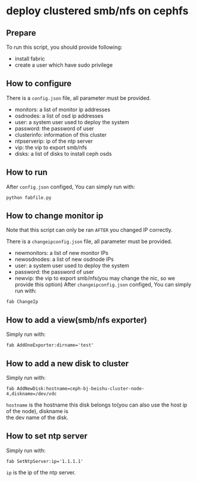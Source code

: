 # deploy clustered smb/nfs on cephfs

## Prepare
To run this script, you should provide following:
* install fabric
* create a user which have sudo privilege

## How to configure
There is a ```config.json``` file, all parameter must be provided.
* monitors: a list of monitor ip addresses
* osdnodes: a list of osd ip addresses
* user: a system user used to deploy the system
* password: the password of user
* clusterinfo: information of this cluster
* ntpserverip: ip of the ntp server
* vip: the vip to export smb/nfs
* disks: a list of disks to install ceph osds

## How to run
After ```config.json``` configed, You can simply run with:
```
python fabfile.py
```

## How to change monitor ip
Note that this script can only be ran ```AFTER``` you changed IP correctly.  

There is a ```changeipconfig.json``` file, all parameter must be provided.
* newmonitors: a list of new monitor IPs
* newosdnodes: a list of new osdnode IPs
* user: a system user used to deploy the system
* password: the password of user
* newvip: the vip to export smb/nfs(you may change the nic, so we provide this option)
After ```changeipconfig.json``` configed, You can simply run with:
```
fab ChangeIp
```

## How to add a view(smb/nfs exporter)
Simply run with:
```
fab AddOneExporter:dirname='test'
```

## How to add a new disk to cluster
Simply run with:
```
fab AddNewDisk:hostname=ceph-bj-beishu-cluster-node-4,diskname=/dev/vdc
```
```hostname``` is the hostname this disk belongs to(you can also use the host ip of the node), diskname is   
the dev name of the disk.

## How to set ntp server
Simply run with:
```
fab SetNtpServer:ip='1.1.1.1'
```
```ip``` is the ip of the ntp server.
